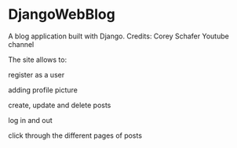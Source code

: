 # DjangoWebBlog

A blog application built with Django.
Credits: Corey Schafer Youtube channel

The site allows to:

register as a user

adding profile picture

create, update and delete posts

log in and out

click through the different pages of posts

